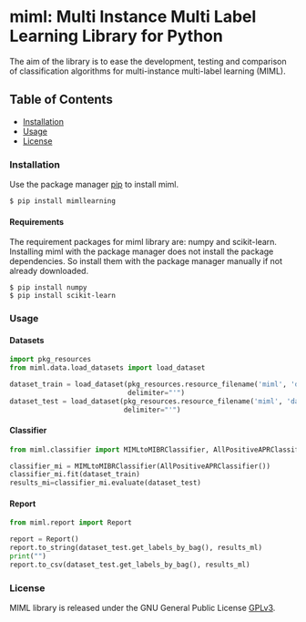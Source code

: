 # miml: Multi Instance Multi Label Learning Library for Python
The aim of the library is to ease the development, testing and comparison of classification algorithms for multi-instance multi-label learning (MIML). 

## Table of Contents

- [Installation](#installation)
- [Usage](#usage)
- [License](#license)

### Installation

Use the package manager [pip](https://pip.pypa.io/en/stable/) to install miml.

```bash
$ pip install mimllearning
```
#### Requirements
The requirement packages for miml library are: numpy and scikit-learn.
Installing miml with the package manager does not install the package dependencies.
So install them with the package manager manually if not already downloaded.

    $ pip install numpy
    $ pip install scikit-learn

### Usage


#### Datasets

``` python
import pkg_resources
from miml.data.load_datasets import load_dataset

dataset_train = load_dataset(pkg_resources.resource_filename('miml', 'datasets/miml_birds_random_80train.arff'),
                             delimiter="'")
dataset_test = load_dataset(pkg_resources.resource_filename('miml', 'datasets/miml_birds_random_20test.arff'),
                            delimiter="'")
```

#### Classifier

``` python
from miml.classifier import MIMLtoMIBRClassifier, AllPositiveAPRClassifier

classifier_mi = MIMLtoMIBRClassifier(AllPositiveAPRClassifier())
classifier_mi.fit(dataset_train)
results_mi=classifier_mi.evaluate(dataset_test)
```

#### Report

``` python
from miml.report import Report

report = Report()
report.to_string(dataset_test.get_labels_by_bag(), results_ml)
print("")
report.to_csv(dataset_test.get_labels_by_bag(), results_ml)
```

### License
MIML library is released under the GNU General Public License [GPLv3](https://www.gnu.org/licenses/gpl-3.0.html).
